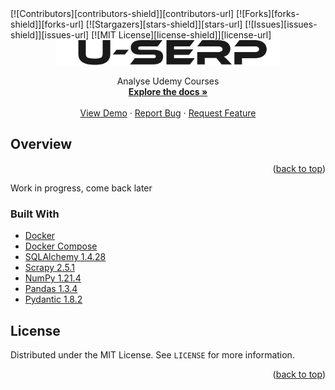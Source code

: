 <div id="top"></div>
[![Contributors][contributors-shield]][contributors-url]
[![Forks][forks-shield]][forks-url]
[![Stargazers][stars-shield]][stars-url]
[![Issues][issues-shield]][issues-url]
[![MIT License][license-shield]][license-url]



<br />
<div align="center">
  <a href="https://github.com/frame-of-reference/u-serp">
    <img src="./docs/logo.svg" alt="u-serp logo" height="40" />
  </a>

  <p align="center">
    Analyse Udemy Courses
    <br />
    <a href="https://github.com/frame-of-reference/u-serp"><strong>Explore the docs »</strong></a>
    <br />
    <br />
    <a href="https://github.com/frame-of-reference/u-serp">View Demo</a>
    ·
    <a href="https://github.com/frame-of-reference/u-serp/issues">Report Bug</a>
    ·
    <a href="https://github.com/frame-of-reference/u-serp/issues">Request Feature</a>
  </p>
</div>


## Overview

<p align="right">(<a href="#top">back to top</a>)</p>
Work in progress, come back later



### Built With

- [Docker](https://docs.docker.com/)
- [Docker Compose](https://docs.docker.com/compose/)
- [SQLAlchemy 1.4.28](https://docs.sqlalchemy.org/en/14/) 
- [Scrapy 2.5.1](https://docs.scrapy.org/en/latest/)
- [NumPy 1.21.4](https://numpy.org/doc/stable/)
- [Pandas 1.3.4](https://pandas.pydata.org/docs/)
- [Pydantic 1.8.2](https://pydantic-docs.helpmanual.io/)



## License

Distributed under the MIT License. See `LICENSE` for more information.

<p align="right">(<a href="#top">back to top</a>)</p>

[contributors-shield]: https://img.shields.io/github/contributors/frame-of-reference/u-serp.svg?style=for-the-badge
[contributors-url]: https://github.com/frame-of-reference/u-serp/graphs/contributors
[forks-shield]: https://img.shields.io/github/forks/frame-of-reference/u-serp.svg?style=for-the-badge
[forks-url]: https://github.com/frame-of-reference/u-serp/network/members
[stars-shield]: https://img.shields.io/github/stars/frame-of-reference/u-serp.svg?style=for-the-badge
[stars-url]: https://github.com/frame-of-reference/u-serp/stargazers
[issues-shield]: https://img.shields.io/github/issues/frame-of-reference/u-serp.svg?style=for-the-badge
[issues-url]: https://github.com/frame-of-reference/u-serp/issues
[license-shield]: https://img.shields.io/github/license/frame-of-reference/u-serp.svg?style=for-the-badge
[license-url]: https://github.com/frame-of-reference/u-serp/blob/master/LICENSE.txt
